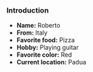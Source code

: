 ### Introduction

- **Name:** Roberto
- **From:** Italy
- **Favorite food:** Pizza
- **Hobby:** Playing guitar
- **Favorite color:** Red
- **Current location:** Padua
